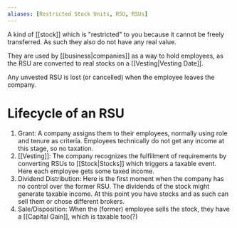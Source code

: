 ```yaml
---
aliases: [Restricted Stock Units, RSU, RSUs]
---
```


A kind of [[stock]] which is "restricted" to you because it cannot be freely transferred. As such they also do not have any real value.

They are used by [[business|companies]] as a way to hold employees, as the RSU are converted to real stocks on a [[Vesting|Vesting Date]].

Any unvested RSU is lost (or cancelled) when the employee leaves the company.

# Lifecycle of an RSU

1.  Grant: A company assigns them to their employees, normally using role and tenure as criteria. Employees technically do not get any income at this stage, so no taxation.
2.  [[Vesting]]: The company recognizes the fulfillment of requirements by converting RSUs to [[Stock|Stocks]] which triggers a taxable event. Here each employee gets some taxed income.
3.  Dividend Distribution: Here is the first moment when the company has no control over the former RSU. The dividends of the stock might generate taxable income. At this point you have stocks and as such can sell them or chose different brokers.
4.  Sale/Disposition: When the (former) employee sells the stock, they have a [[Capital Gain]], which is taxable too(?)